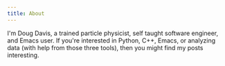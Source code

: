 ```yaml
---
title: About
---
```


I'm Doug Davis, a trained particle physicist, self taught software
engineer, and Emacs user. If you're interested in Python, C++, Emacs,
or analyzing data (with help from those three tools), then you might
find my posts interesting.
